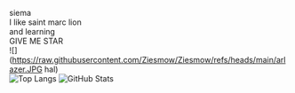 siema <br />
I like saint marc lion<br />
and learning<br />
GIVE ME STAR<br />
![](https://raw.githubusercontent.com/Ziesmow/Ziesmow/refs/heads/main/arlazer.JPG hal)<br />
![Top Langs](https://github-readme-stats.vercel.app/api/top-langs/?username=Ziesmow&layout=compact)
![GitHub Stats](https://github-readme-stats.vercel.app/api?username=Ziesmow)<br />
